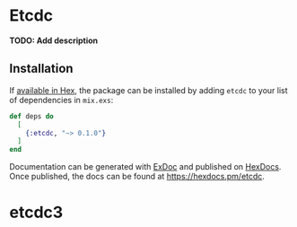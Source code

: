 # Etcdc

**TODO: Add description**

## Installation

If [available in Hex](https://hex.pm/docs/publish), the package can be installed
by adding `etcdc` to your list of dependencies in `mix.exs`:

```elixir
def deps do
  [
    {:etcdc, "~> 0.1.0"}
  ]
end
```

Documentation can be generated with [ExDoc](https://github.com/elixir-lang/ex_doc)
and published on [HexDocs](https://hexdocs.pm). Once published, the docs can
be found at <https://hexdocs.pm/etcdc>.

# etcdc3
